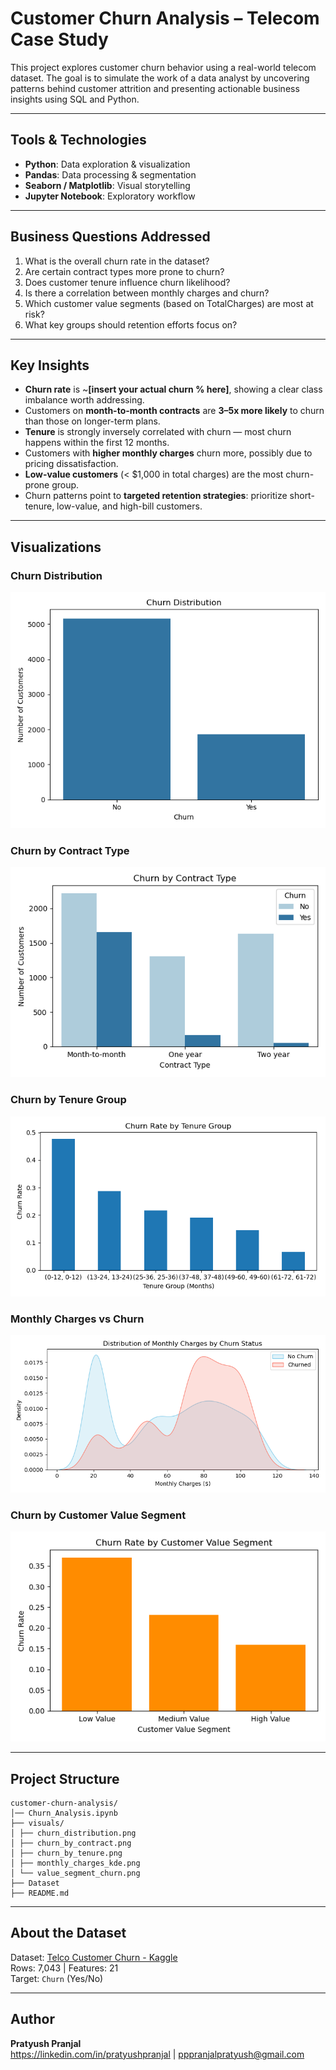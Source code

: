 # Customer Churn Analysis – Telecom Case Study

This project explores customer churn behavior using a real-world telecom dataset. The goal is to simulate the work of a data analyst by uncovering patterns behind customer attrition and presenting actionable business insights using SQL and Python.

---

## Tools & Technologies

- **Python**: Data exploration & visualization
- **Pandas**: Data processing & segmentation
- **Seaborn / Matplotlib**: Visual storytelling
- **Jupyter Notebook**: Exploratory workflow

---

## Business Questions Addressed

1. What is the overall churn rate in the dataset?
2. Are certain contract types more prone to churn?
3. Does customer tenure influence churn likelihood?
4. Is there a correlation between monthly charges and churn?
5. Which customer value segments (based on TotalCharges) are most at risk?
6. What key groups should retention efforts focus on?

---

## Key Insights

-  **Churn rate** is ~**[insert your actual churn % here]**, showing a clear class imbalance worth addressing.
-  Customers on **month-to-month contracts** are **3–5x more likely** to churn than those on longer-term plans.
-  **Tenure** is strongly inversely correlated with churn — most churn happens within the first 12 months.
-  Customers with **higher monthly charges** churn more, possibly due to pricing dissatisfaction.
-  **Low-value customers** (< $1,000 in total charges) are the most churn-prone group.
-  Churn patterns point to **targeted retention strategies**: prioritize short-tenure, low-value, and high-bill customers.

---

##  Visualizations

###  Churn Distribution  
![Churn Distribution](visuals/churn_distribution.png)

###  Churn by Contract Type  
![Churn by Contract](visuals/churn_by_contract.png)

###  Churn by Tenure Group  
![Churn by Tenure](visuals/churn_by_tenure.png)

###  Monthly Charges vs Churn  
![Monthly Charges KDE](visuals/monthly_charges_kde.png)

###  Churn by Customer Value Segment  
![Value Segment Churn](visuals/value_segment_churn.png)

---

## Project Structure

```
customer-churn-analysis/
│── Churn_Analysis.ipynb
├── visuals/
│ ├── churn_distribution.png
│ ├── churn_by_contract.png
│ ├── churn_by_tenure.png
│ ├── monthly_charges_kde.png
│ └── value_segment_churn.png
├── Dataset
├── README.md
```


---

## About the Dataset

Dataset: [Telco Customer Churn - Kaggle](https://www.kaggle.com/datasets/blastchar/telco-customer-churn)  
Rows: 7,043 | Features: 21  
Target: `Churn` (Yes/No)

---

## Author

**Pratyush Pranjal**  
https://linkedin.com/in/pratyushpranjal | pppranjalpratyush@gmail.com
